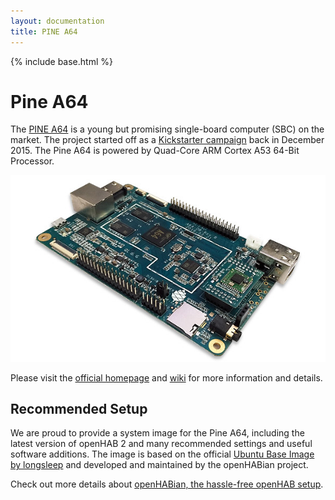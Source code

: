 ```yaml
---
layout: documentation
title: PINE A64
---
```


{% include base.html %}

# Pine A64

The [PINE A64](https://www.pine64.org/?page_id=1194) is a young but promising single-board computer (SBC) on the market.
The project started off as a [Kickstarter campaign](https://www.kickstarter.com/projects/pine64/pine-a64-first-15-64-bit-single-board-super-comput) back in December 2015.
The Pine A64 is powered by Quad-Core ARM Cortex A53 64-Bit Processor.

![Pine A64](images/pine64.png)

Please visit the [official homepage](https://www.pine64.org) and [wiki](http://wiki.pine64.org/index.php/Main_Page) for more information and details.

## Recommended Setup

We are proud to provide a system image for the Pine A64, including the latest version of openHAB 2 and many recommended settings and useful software additions.
The image is based on the official [Ubuntu Base Image by longsleep](http://wiki.pine64.org/index.php/Pine_A64_Software_Release) and developed and maintained by the openHABian project.

Check out more details about [openHABian, the hassle-free openHAB setup](openhabian.html).
